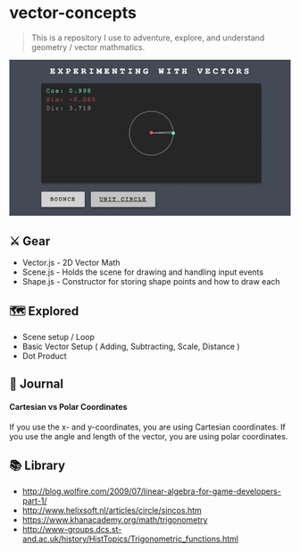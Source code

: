 # vector-concepts
> This is a repository I use to adventure, explore, and understand geometry / vector mathmatics.

![Example GIF](https://raw.githubusercontent.com/sean-codes/vector-concepts/master/example.gif?v=2)

## ⚔️ Gear
- Vector.js - 2D Vector Math
- Scene.js - Holds the scene for drawing and handling input events
- Shape.js - Constructor for storing shape points and how to draw each

## 🗺 Explored
- Scene setup / Loop
- Basic Vector Setup ( Adding, Subtracting, Scale, Distance )
- Dot Product

## 📙 Journal

#### Cartesian vs Polar Coordinates
If you use the x- and y-coordinates, you are using Cartesian coordinates. If you use the angle and length of the vector, you are using polar coordinates.

## 📚 Library 
- http://blog.wolfire.com/2009/07/linear-algebra-for-game-developers-part-1/
- http://www.helixsoft.nl/articles/circle/sincos.htm
- https://www.khanacademy.org/math/trigonometry
- http://www-groups.dcs.st-and.ac.uk/history/HistTopics/Trigonometric_functions.html
